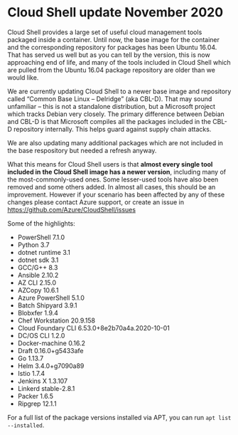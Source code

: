 # Cloud Shell update November 2020

Cloud Shell provides a large set of useful cloud management tools packaged inside a container. 
Until now, the base image for the container and the corresponding repository for packages has been Ubuntu 16.04. 
That has served us well but as you can tell by the version, this is now approaching end of life, and many of the
tools included in Cloud Shell which are pulled from the Ubuntu 16.04 package repository are older than we would like.

We are currently updating Cloud Shell to a newer base image and repository called “Common Base Linux – Delridge” (aka CBL-D).
That may sound unfamiliar – this is not a standalone distribution, but a Microsoft project which tracks Debian very closely. 
The primary difference between Debian and CBL-D is that Microsoft compiles all the packages included in the CBL-D repository 
internally. This helps guard against supply chain attacks. 

We are also updating many additional packages which are not included in the base respository but needed a refresh anyway.

What this means for Cloud Shell users is that **almost every single tool included in the Cloud Shell image has a newer version**, 
including many of the most-commonly-used ones. Some lesser-used tools have also been removed and some others added. 
In almost all cases, this should be an improvement. However if your scenario has been affected by any of these changes 
please contact Azure support, or create an issue in https://github.com/Azure/CloudShell/issues 

Some of the highlights:
- PowerShell 7.1.0
- Python 3.7 
- dotnet runtime 3.1
- dotnet sdk 3.1
- GCC/G++ 8.3
- Ansible 2.10.2
- AZ CLI 2.15.0
- AZCopy 10.6.1
- Azure PowerShell 5.1.0
- Batch Shipyard 3.9.1
- Blobxfer 1.9.4
- Chef Workstation 20.9.158
- Cloud Foundary CLI 6.53.0+8e2b70a4a.2020-10-01
- DC/OS CLI 1.2.0
- Docker-machine 0.16.2
- Draft 0.16.0+g5433afe
- Go 1.13.7
- Helm 3.4.0+g7090a89
- Istio 1.7.4
- Jenkins X 1.3.107
- Linkerd stable-2.8.1
- Packer 1.6.5
- Ripgrep 12.1.1

For a full list of the package versions installed via APT, you can run `apt list --installed`.
